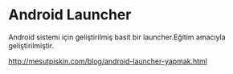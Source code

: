 # Android Launcher

Android sistemi için geliştirilmiş basit bir launcher.Eğitim amacıyla geliştirilmiştir.

http://mesutpiskin.com/blog/android-launcher-yapmak.html
